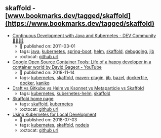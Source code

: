 skaffold - [www.bookmarks.dev/tagged/skaffold](https://www.bookmarks.dev/tagged/skaffold)
---
* [Continuous Development with Java and Kubernetes - DEV Community 👩‍💻👨‍💻](https://dev.to/pozo/continuous-development-with-java-and-kubernetes-3d08)
    * :calendar: published on: 2011-03-01
    * tags: [java](../tagged/java.md), [kubernetes](../tagged/kubernetes.md), [spring-boot](../tagged/spring-boot.md), [helm](../tagged/helm.md), [skaffold](../tagged/skaffold.md), [debugging](../tagged/debugging.md), [jib](../tagged/jib.md)
    * :octocat: [github url](https://github.com/Pozo/continuous-java-kubernetes)
* [Google Open Source Container Tools: Life of a happy developer in a container world  by  David Gageot - YouTube](https://www.youtube.com/watch?v=4uU44VviyjM)
    * :calendar: published on: 2018-11-14
    * tags: [kubernetes](../tagged/kubernetes.md), [skaffold](../tagged/skaffold.md), [maven-plugin](../tagged/maven-plugin.md), [jib](../tagged/jib.md), [bazel](../tagged/bazel.md), [dockerfile](../tagged/dockerfile.md), [docker](../tagged/docker.md), [kaniko](../tagged/kaniko.md)
* [Draft vs Gitkube vs Helm vs Ksonnet vs Metaparticle vs Skaffold](https://blog.hasura.io/draft-vs-gitkube-vs-helm-vs-ksonnet-vs-metaparticle-vs-skaffold-f5aa9561f948/#ba14)
    * tags: [kubernetes](../tagged/kubernetes.md), [kubernetes-helm](../tagged/kubernetes-helm.md), [skaffold](../tagged/skaffold.md)
* [Skaffold home page](https://skaffold.dev/)
    * tags: [skaffold](../tagged/skaffold.md), [kubernetes](../tagged/kubernetes.md)
    * :octocat: [github url](https://github.com/GoogleContainerTools/skaffold)
* [Using Kubernetes for Local Development](https://nemethgergely.com/using-kubernetes-for-local-development/)
    * :calendar: published on: 2018-07-03
    * tags: [kubernetes](../tagged/kubernetes.md), [skaffold](../tagged/skaffold.md), [nodejs](../tagged/nodejs.md)
    * :octocat: [github url](https://github.com/gergelyke/skaffold-nodejs-example)
